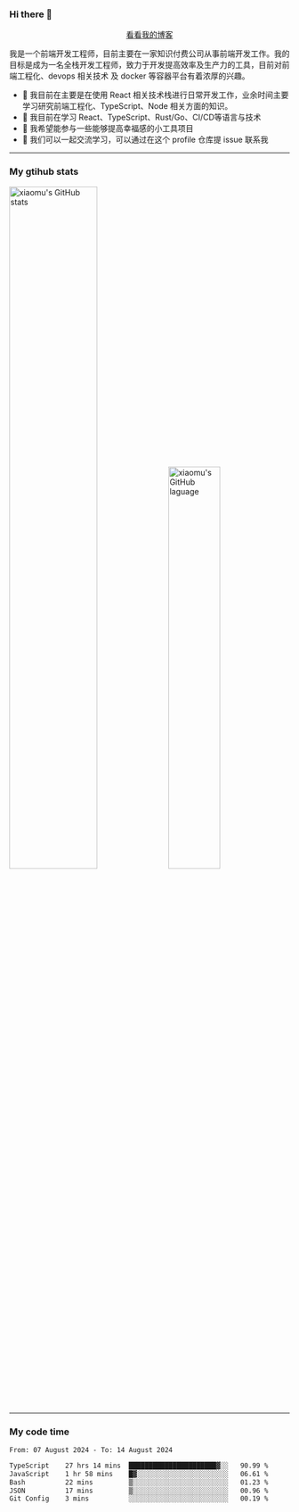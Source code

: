 ### Hi there 👋

<p align="center">
  <a href="https://blog.realjacket.fun">看看我的博客</a>
</p>

我是一个前端开发工程师，目前主要在一家知识付费公司从事前端开发工作。我的目标是成为一名全栈开发工程师，致力于开发提高效率及生产力的工具，目前对前端工程化、devops 相关技术 及 docker 等容器平台有着浓厚的兴趣。

- 🔭 我目前在主要是在使用 React 相关技术栈进行日常开发工作，业余时间主要学习研究前端工程化、TypeScript、Node 相关方面的知识。
- 🌱 我目前在学习 React、TypeScript、Rust/Go、CI/CD等语言与技术
- 👯 我希望能参与一些能够提高幸福感的小工具项目
- 💬 我们可以一起交流学习，可以通过在这个 profile 仓库提 issue 联系我

***

### My gtihub stats

<a><img src="https://github-readme-stats-git-masterrstaa-rickstaa.vercel.app/api?username=real-jacket&&show_icons=true" title="xiaomu's GitHub stats" alt="xiaomu's GitHub stats" style="width:56%;"/></a>
<a><img src="https://github-readme-stats-git-masterrstaa-rickstaa.vercel.app/api/top-langs/?username=real-jacket&layout=compact" title="xiaomu's GitHub laguage" alt="xiaomu's GitHub laguage" style="width:43%;"/><a/>

***

### My code time

<!--START_SECTION:waka-->

```txt
From: 07 August 2024 - To: 14 August 2024

TypeScript    27 hrs 14 mins  ██████████████████████▓░░   90.99 %
JavaScript    1 hr 58 mins    █▓░░░░░░░░░░░░░░░░░░░░░░░   06.61 %
Bash          22 mins         ▒░░░░░░░░░░░░░░░░░░░░░░░░   01.23 %
JSON          17 mins         ▒░░░░░░░░░░░░░░░░░░░░░░░░   00.96 %
Git Config    3 mins          ░░░░░░░░░░░░░░░░░░░░░░░░░   00.19 %
```

<!--END_SECTION:waka-->

